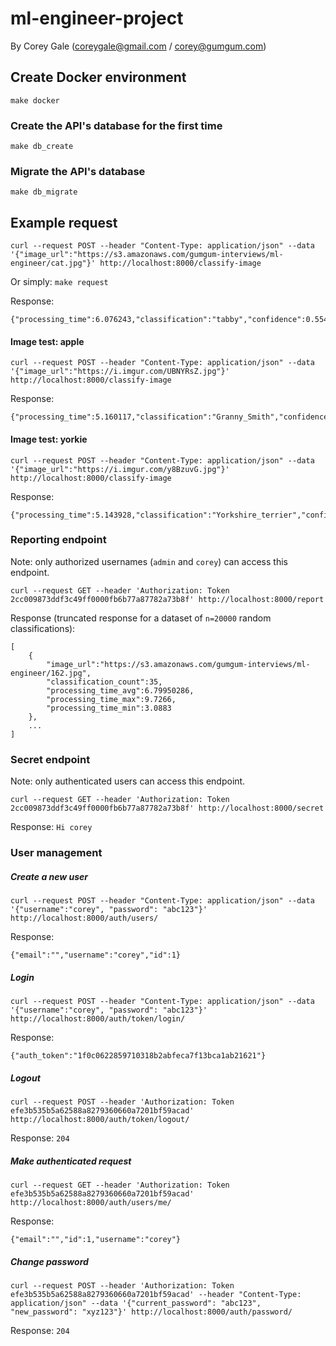 # ml-engineer-project
By Corey Gale (coreygale@gmail.com / corey@gumgum.com)

## Create Docker environment

    make docker

### Create the API's database for the first time

    make db_create

### Migrate the API's database

    make db_migrate

## Example request

    curl --request POST --header "Content-Type: application/json" --data '{"image_url":"https://s3.amazonaws.com/gumgum-interviews/ml-engineer/cat.jpg"}' http://localhost:8000/classify-image

Or simply: `make request`

Response:

    {"processing_time":6.076243,"classification":"tabby","confidence":0.5540751218795776}

#### Image test: apple

    curl --request POST --header "Content-Type: application/json" --data '{"image_url":"https://i.imgur.com/UBNYRsZ.jpg"}' http://localhost:8000/classify-image

Response:

    {"processing_time":5.160117,"classification":"Granny_Smith","confidence":0.9807039499282837}

#### Image test: yorkie

    curl --request POST --header "Content-Type: application/json" --data '{"image_url":"https://i.imgur.com/y8BzuvG.jpg"}' http://localhost:8000/classify-image

Response:

    {"processing_time":5.143928,"classification":"Yorkshire_terrier","confidence":0.9987012147903442}

### Reporting endpoint

Note: only authorized usernames (`admin` and `corey`) can access this endpoint.

    curl --request GET --header 'Authorization: Token 2cc009873ddf3c49ff0000fb6b77a87782a73b8f' http://localhost:8000/report

Response (truncated response for a dataset of `n=20000` random classifications):

    [
        {
            "image_url":"https://s3.amazonaws.com/gumgum-interviews/ml-engineer/162.jpg",
            "classification_count":35,
            "processing_time_avg":6.79950286,
            "processing_time_max":9.7266,
            "processing_time_min":3.0883
        },
        ...
    ]

### Secret endpoint

Note: only authenticated users can access this endpoint.

    curl --request GET --header 'Authorization: Token 2cc009873ddf3c49ff0000fb6b77a87782a73b8f' http://localhost:8000/secret

Response: `Hi corey`

### User management

##### Create a new user

    curl --request POST --header "Content-Type: application/json" --data '{"username":"corey", "password": "abc123"}' http://localhost:8000/auth/users/

Response:

    {"email":"","username":"corey","id":1}

##### Login

    curl --request POST --header "Content-Type: application/json" --data '{"username":"corey", "password": "abc123"}' http://localhost:8000/auth/token/login/

Response:

    {"auth_token":"1f0c0622859710318b2abfeca7f13bca1ab21621"}

##### Logout

    curl --request POST --header 'Authorization: Token efe3b535b5a62588a8279360660a7201bf59acad' http://localhost:8000/auth/token/logout/

Response: `204`

##### Make authenticated request

    curl --request GET --header 'Authorization: Token efe3b535b5a62588a8279360660a7201bf59acad' http://localhost:8000/auth/users/me/

Response:

    {"email":"","id":1,"username":"corey"}

##### Change password

    curl --request POST --header 'Authorization: Token efe3b535b5a62588a8279360660a7201bf59acad' --header "Content-Type: application/json" --data '{"current_password": "abc123", "new_password": "xyz123"}' http://localhost:8000/auth/password/

Response: `204`
